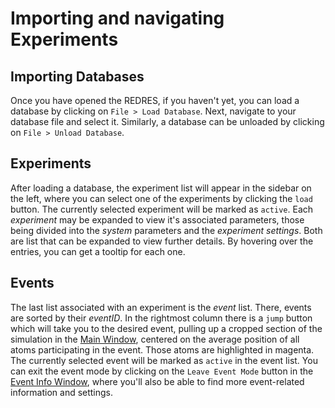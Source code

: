 # Importing and navigating Experiments

## Importing Databases

Once you have opened the REDRES, if you haven't yet, you can load a database by clicking on `File > Load Database`.
Next, navigate to your database file and select it. 
Similarly, a database can be unloaded by clicking on `File > Unload Database`.

## Experiments

After loading a database, the experiment list will appear in the sidebar on the left,
where you can select one of the experiments by clicking the `load` button.
The currently selected experiment will be marked as `active`.
Each *experiment* may be expanded to view it's associated parameters,
those being divided into the *system* parameters and the *experiment settings*. Both are list that can be expanded to
view further details. By hovering over the entries, you can get a tooltip for each one.

## Events

The last list associated with an experiment is the *event* list. There, events are sorted by their *eventID*.
In the rightmost column there is a `jump` button which will take you to the desired event, pulling up a cropped section
of the simulation in the [Main Window](6windows.md#main-window),
centered on the average position of all atoms participating in the event. Those atoms are highlighted in magenta.
The currently selected event will be marked as `active` in the event list.
You can exit the event mode by clicking on the `Leave Event Mode` button in the [Event Info Window](6windows.md#event-info-window),
where you'll also be able to find more event-related information and settings.